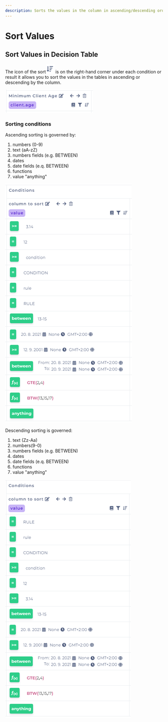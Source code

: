 ```yaml
---
description: Sorts the values in the column in ascending/descending order
---
```


# Sort Values

## Sort Values in Decision Table

The icon of the sort![](../../.gitbook/assets/sort.PNG) is on the right-hand corner under each condition or result it allows you to sort the values in the tables in ascending or descending by the column.

![](../../.gitbook/assets/columnHeader.PNG)

### Sorting conditions

Ascending sorting is governed by:

1. numbers (0-9)
2. text (aA-zZ)
3. numbers fields (e.g. BETWEEN)
4. dates
5. date fields (e.q. BETWEEN)
6. functions
7. value "anything"

![](../../.gitbook/assets/ascendingSort.PNG)

Descending sorting is governed:

1. text (Zz-Aa)
2. numbers(9-0)
3. numbers fields (e.g. BETWEEN)
4. dates
5. date fields (e.q. BETWEEN)
6. functions
7. value "anything"

![](../../.gitbook/assets/descendingSort.PNG)
